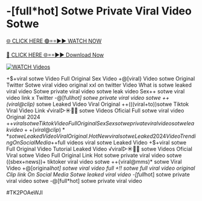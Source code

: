 # -[full*hot] Sotwe Private Viral Video Sotwe


[🌐 CLICK HERE 🟢==►► WATCH NOW](https://gitload.pages.dev/)

[🔴 CLICK HERE 🌐==►► Download Now](https://gitload.pages.dev/)

[![WATCH Videos](https://i.imgur.com/dJHk4Zq.gif)](https://gitload.pages.dev/)





























+$+viral sotwe Video Full Original Sex Video
+@[viral} Video sotwe Original Twitter
Sotwe viral video original xxl on twitter Video What is sotwe leaked viral video Sotwe private viral video sotwe leak video Sex++ sotwe viral video link x Twitter -@[full*hot] sotwe private viral video sotwe ++(viral@clip)* sotwe Leaked Video Viral Original ++(((viral+to))sotwe Tiktok Viral Video Link ️√viral▷☀️👄💥 sotwe Videos Oficial
Full sotwe viral video Original 2024
+$+viral sotwe Tiktok Video Full Original Sex Sex sotwe private viral video sotwe leak video
++(viral@clip)** sotwe Leaked Video Viral Original. {Hot New viral} sotwe Leaked 2024 Video Trending On Social Media +$+full videos viral sotwe Leaked Video +$+viral sotwe Full Original Video Tutorial Leaked Video
️√viral▷☀️👄💥 sotwe Videos Oficial
Viral sotwe Video Full Original Link Hot sotwe private viral video sotwe ((sbex+news))+ tiktoker viral video sotwe ++{viral@mms)* sotwe Viral Video +@[original*hot] sotwe viral video full +!! sotwe full viral video original Clip link On Social Media Sotwe leaked viral video -[full*hot] sotwe private viral video sotwe -@[full*hot] sotwe private viral video


#TK2POAeWJl
